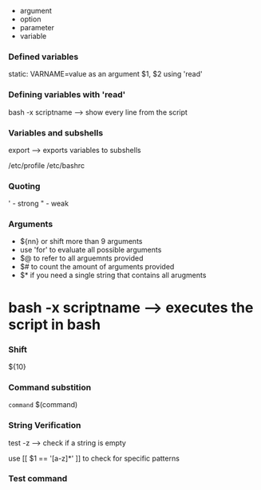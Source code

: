 - argument
- option
- parameter
- variable

### Defined variables

static: VARNAME=value
as an argument $1, $2
using 'read'

### Defining variables with 'read'

bash -x scriptname --> show every line from the script

### Variables and subshells

export --> exports variables to subshells

/etc/profile
/etc/bashrc

### Quoting

' - strong
" - weak

### Arguments

- ${nn} or shift more than 9 arguments
- use 'for' to evaluate all possible arguments
- $@ to refer to all arguemnts provided
- $# to count the amount of arguments provided
- $* if you need a single string that contains all arugments

# bash -x scriptname --> executes the script in bash

### Shift

${10}

### Command substition

`command`
$(command)

### String Verification

test -z --> check if a string is empty

use [[ $1 == '[a-z]*' ]] to check for specific patterns

### Test command
